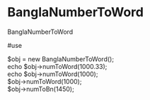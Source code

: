 # BanglaNumberToWord
BanglaNumberToWord

#use

$obj = new BanglaNumberToWord();<br/>
echo $obj->numToWord(1000.33);<br/>
echo $obj->numToWord(1000);<br/>
$obj->numToWord(1000);<br/>
$obj->numToBn(1450);
